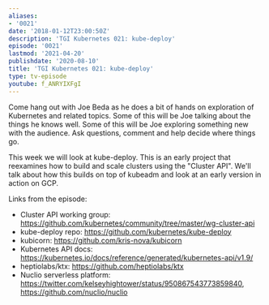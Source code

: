 ```yaml
---
aliases:
- '0021'
date: '2018-01-12T23:00:50Z'
description: 'TGI Kubernetes 021: kube-deploy'
episode: '0021'
lastmod: '2021-04-20'
publishdate: '2020-08-10'
title: 'TGI Kubernetes 021: kube-deploy'
type: tv-episode
youtube: f_ANRYIXFgI
---
```


Come hang out with Joe Beda as he does a bit of hands on exploration of Kubernetes and related topics. Some of this will be Joe talking about the things he knows well. Some of this will be Joe exploring something new with the audience. Ask questions, comment and help decide where things go.

This week we will look at kube-deploy. This is an early project that reexamines how to build and scale clusters using the &#34;Cluster API&#34;. We&#39;ll talk about how this builds on top of kubeadm and look at an early version in action on GCP.

Links from the episode:
* Cluster API working group: https://github.com/kubernetes/community/tree/master/wg-cluster-api
* kube-deploy repo: https://github.com/kubernetes/kube-deploy
* kubicorn: https://github.com/kris-nova/kubicorn
* Kubernetes API docs: https://kubernetes.io/docs/reference/generated/kubernetes-api/v1.9/
* heptiolabs/ktx: https://github.com/heptiolabs/ktx
* Nuclio serverless platform: https://twitter.com/kelseyhightower/status/950867543773859840, https://github.com/nuclio/nuclio